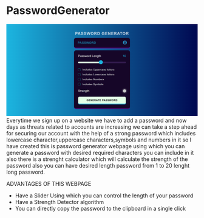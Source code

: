 # PasswordGenerator
![logo](https://github.com/giri2103/PasswordGenerator/blob/main/password_generator_logo.png)
Everytime we sign up on a website we have to add a password and now days as threats related to accounts are increasing we can take a step ahead for securing our account with the help of a strong password which includes lowercase character,uppercase characters,symbols and numbers in it so I have created this is password generator webpage using which you can generate a password with desired required characters you can include in it also there is a strenght calculator which will calculate the strength of the password also you can have desired length password from 1 to 20 lenght long password. 

ADVANTAGES OF THIS WEBPAGE
<ul>
  <li>Have a Slider Using which you can control the length of your password</li>
  <li>Have a Strength Detector algorithm</li>
  <li>You can directly copy the password to the clipboard in a single click</li>
</ul>
